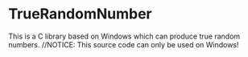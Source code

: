 # TrueRandomNumber
This is a C library based on Windows which can produce true random numbers.
//NOTICE: This source code can only be used on Windows!
